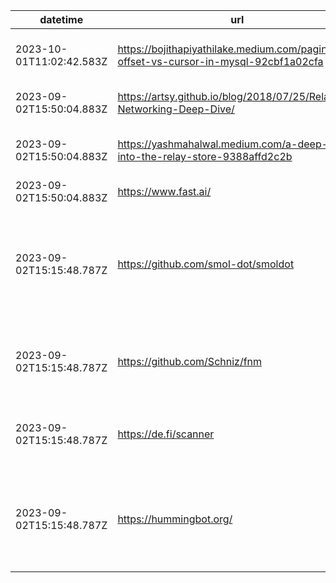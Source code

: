 | datetime                 | url                                                                                     | description                                                                 |
| ------------------------ | --------------------------------------------------------------------------------------- | --------------------------------------------------------------------------- |
| 2023-10-01T11:02:42.583Z | https://bojithapiyathilake.medium.com/pagination-offset-vs-cursor-in-mysql-92cbf1a02cfa | Pagination — Offset vs Cursor in MySQL                                      |
| 2023-09-02T15:50:04.883Z | https://artsy.github.io/blog/2018/07/25/Relay-Networking-Deep-Dive/                     | The Relay Network Deep Dive                                                 |
| 2023-09-02T15:50:04.883Z | https://yashmahalwal.medium.com/a-deep-dive-into-the-relay-store-9388affd2c2b           | A deep dive into the Relay store                                            |
| 2023-09-02T15:50:04.883Z | https://www.fast.ai/                                                                    | AI/ML courses                                                               |
| 2023-09-02T15:15:48.787Z | https://github.com/smol-dot/smoldot                                                     | Lightweight client for Substrate-based chains, such as Polkadot and Kusama. |
| 2023-09-02T15:15:48.787Z | https://github.com/Schniz/fnm                                                           | Fast and simple Node.js version manager, built in Rust                      |
| 2023-09-02T15:15:48.787Z | https://de.fi/scanner                                                                   | Scan any smart contract, token or NFT                                       |
| 2023-09-02T15:15:48.787Z | https://hummingbot.org/                                                                 | Design, backtest, and deploy fleets of automated crypto trading bots        |
